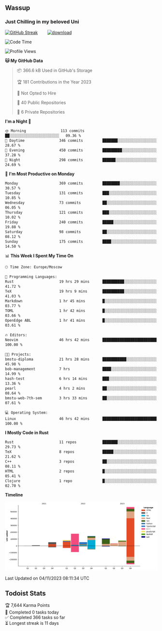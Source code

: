 ## Wassup 
### Just Chilling in my beloved Uni 

<!--
-->

[![GitHub Streak](http://github-readme-streak-stats.herokuapp.com?user=archeoss&theme=shades-of-purple&hide_border=true&date_format=j%20M%5B%20Y%5D)](https://git.io/streak-stats)&nbsp;&nbsp;&nbsp;&nbsp;&nbsp;&nbsp;&nbsp;&nbsp;[![download](https://user-images.githubusercontent.com/68448737/147796309-d8b65b1d-4dde-40d9-b03a-2b42aaa6cd43.jpeg)
](http://bmstu.ru/)

<!--START_SECTION:waka-->
![Code Time](http://img.shields.io/badge/Code%20Time-2%2C006%20hrs%2054%20mins-blue)

![Profile Views](http://img.shields.io/badge/Profile%20Views-0-blue)

**🐱 My GitHub Data** 

> 📦 366.6 kB Used in GitHub's Storage 
 > 
> 🏆 181 Contributions in the Year 2023
 > 
> 🚫 Not Opted to Hire
 > 
> 📜 40 Public Repositories 
 > 
> 🔑 6 Private Repositories 
 > 
**I'm a Night 🦉** 

```text
🌞 Morning                113 commits         ██░░░░░░░░░░░░░░░░░░░░░░░   09.36 % 
🌆 Daytime                346 commits         ███████░░░░░░░░░░░░░░░░░░   28.67 % 
🌃 Evening                450 commits         █████████░░░░░░░░░░░░░░░░   37.28 % 
🌙 Night                  298 commits         ██████░░░░░░░░░░░░░░░░░░░   24.69 % 
```
📅 **I'm Most Productive on Monday** 

```text
Monday                   369 commits         ████████░░░░░░░░░░░░░░░░░   30.57 % 
Tuesday                  131 commits         ███░░░░░░░░░░░░░░░░░░░░░░   10.85 % 
Wednesday                73 commits          ██░░░░░░░░░░░░░░░░░░░░░░░   06.05 % 
Thursday                 121 commits         ███░░░░░░░░░░░░░░░░░░░░░░   10.02 % 
Friday                   240 commits         █████░░░░░░░░░░░░░░░░░░░░   19.88 % 
Saturday                 98 commits          ██░░░░░░░░░░░░░░░░░░░░░░░   08.12 % 
Sunday                   175 commits         ████░░░░░░░░░░░░░░░░░░░░░   14.50 % 
```


📊 **This Week I Spent My Time On** 

```text
🕑︎ Time Zone: Europe/Moscow

💬 Programming Languages: 
Rust                     19 hrs 29 mins      ██████████░░░░░░░░░░░░░░░   41.72 % 
TeX                      19 hrs 9 mins       ██████████░░░░░░░░░░░░░░░   41.03 % 
Markdown                 1 hr 45 mins        █░░░░░░░░░░░░░░░░░░░░░░░░   03.77 % 
TOML                     1 hr 42 mins        █░░░░░░░░░░░░░░░░░░░░░░░░   03.66 % 
OpenEdge ABL             1 hr 41 mins        █░░░░░░░░░░░░░░░░░░░░░░░░   03.61 % 

🔥 Editors: 
Neovim                   46 hrs 42 mins      █████████████████████████   100.00 % 

🐱‍💻 Projects: 
bmstu-diploma            21 hrs 28 mins      ███████████░░░░░░░░░░░░░░   45.98 % 
bob-management           7 hrs               ████░░░░░░░░░░░░░░░░░░░░░   14.99 % 
hash-test                6 hrs 14 mins       ███░░░░░░░░░░░░░░░░░░░░░░   13.36 % 
pearl                    4 hrs 2 mins        ██░░░░░░░░░░░░░░░░░░░░░░░   08.64 % 
bmstu-web-7th-sem        3 hrs 33 mins       ██░░░░░░░░░░░░░░░░░░░░░░░   07.61 % 

💻 Operating System: 
Linux                    46 hrs 42 mins      █████████████████████████   100.00 % 
```

**I Mostly Code in Rust** 

```text
Rust                     11 repos            ███████░░░░░░░░░░░░░░░░░░   29.73 % 
TeX                      8 repos             █████░░░░░░░░░░░░░░░░░░░░   21.62 % 
C++                      3 repos             ██░░░░░░░░░░░░░░░░░░░░░░░   08.11 % 
HTML                     2 repos             █░░░░░░░░░░░░░░░░░░░░░░░░   05.41 % 
Clojure                  1 repo              █░░░░░░░░░░░░░░░░░░░░░░░░   02.70 % 
```



**Timeline**

![Lines of Code chart](https://raw.githubusercontent.com/archeoss/archeoss/master/assets/bar_graph.png)


 Last Updated on 04/11/2023 08:11:34 UTC
<!--END_SECTION:waka-->

## Todoist Stats

<!-- TODO-IST:START -->
🏆  7,644 Karma Points           
🌸  Completed 0 tasks today           
✅  Completed 366 tasks so far           
⏳  Longest streak is 11 days
<!-- TODO-IST:END -->
